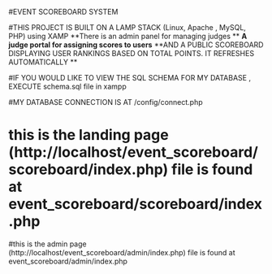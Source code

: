#EVENT SCOREBOARD SYSTEM
 
#THIS PROJECT IS BUILT ON A LAMP STACK (Linux, Apache , MySQL, PHP) using XAMP
**There is an admin panel for managing judges **
**A judge portal for assigning scores to users**
**AND A PUBLIC SCOREBOARD DISPLAYING USER RANKINGS BASED ON TOTAL POINTS. IT REFRESHES AUTOMATICALLY **

#IF YOU WOULD LIKE TO VIEW THE SQL SCHEMA FOR MY DATABASE , EXECUTE schema.sql file in xampp 

#MY DATABASE CONNECTION IS AT /config/connect.php

# this is  the landing page (http://localhost/event_scoreboard/scoreboard/index.php) file is found at event_scoreboard/scoreboard/index.php
#this is the admin page (http://localhost/event_scoreboard/admin/index.php) file is found at event_scoreboard/admin/index.php
